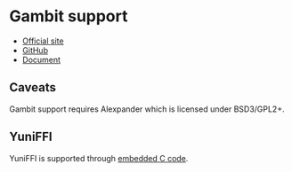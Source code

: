 Gambit support
==============

 * [Official site](http://gambitscheme.org)
 * [GitHub](https://github.com/gambit/gambit)
 * [Document](http://www.iro.umontreal.ca/~gambit/doc/gambit.html)

Caveats
-------

Gambit support requires Alexpander which is licensed under BSD3/GPL2+.

YuniFFI
-------

YuniFFI is supported through [embedded C code][].

[embedded C code]: https://github.com/okuoku/yuni/tree/master/yunistub/gambit
